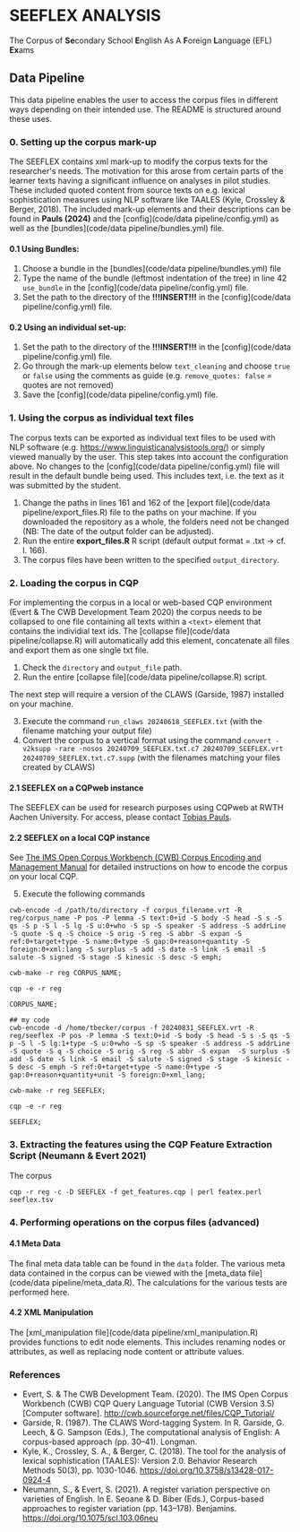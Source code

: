 # SEEFLEX ANALYSIS

The Corpus of **Se**condary School **E**nglish As A **F**oreign **L**anguage (EFL) **Ex**ams

## Data Pipeline

This data pipeline enables the user to access the corpus files in different ways depending on their intended use. The README is structured around these uses.


### 0. Setting up the corpus mark-up

The SEEFLEX contains xml mark-up to modify the corpus texts for the researcher's needs. The motivation for this arose from certain parts of the learner texts having a significant influence on analyses in pilot studies. These included quoted content from source texts on e.g. lexical sophistication measures using NLP software like TAALES (Kyle, Crossley & Berger, 2018). The included mark-up elements and their descriptions can be found in **Pauls (2024)** and the [config](code/data pipeline/config.yml) as well as the [bundles](code/data pipeline/bundles.yml) file.


#### 0.1 Using Bundles:
1. Choose a bundle in the [bundles](code/data pipeline/bundles.yml) file
2. Type the name of the bundle (leftmost indentation of the tree) in line 42 `use_bundle` in the [config](code/data pipeline/config.yml) file. 
3. Set the path to the directory of the **!!!INSERT!!!** in the [config](code/data pipeline/config.yml) file.

#### 0.2 Using an individual set-up:
1. Set the path to the directory of the **!!!INSERT!!!** in the [config](code/data pipeline/config.yml) file.
2. Go through the mark-up elements below `text_cleaning` and choose `true` or `false` using the comments as guide (e.g. `remove_quotes: false` = quotes are not removed)
3. Save the [config](code/data pipeline/config.yml) file.



### 1. Using the corpus as individual text files

The corpus texts can be exported as individual text files to be used with NLP software (e.g. https://www.linguisticanalysistools.org/) or simply viewed manually by the user. This step takes into account the configuration above. No changes to the [config](code/data pipeline/config.yml) file will result in the default bundle being used. This includes text, i.e. the text as it was submitted by the student.

1. Change the paths in lines 161 and 162 of the [export file](code/data pipeline/export_files.R) file to the paths on your machine. If you downloaded the repository as a whole, the folders need not be changed (NB: The date of the output folder can be adjusted).
2. Run the entire **export_files.R** R script (default output format = .txt -> cf. l. 166).
3. The corpus files have been written to the specified `output_directory`.



### 2. Loading the corpus in CQP

For implementing the corpus in a local or web-based CQP environment (Evert & The CWB Development Team 2020) the corpus needs to be collapsed to one file containing all texts within a `<text>` element that contains the individial text ids. The [collapse file](code/data pipeline/collapse.R) will automatically add this element, concatenate all files and export them as one single txt file.

1. Check the `directory` and `output_file` path.
2. Run the entire [collapse file](code/data pipeline/collapse.R) script.

The next step will require a version of the CLAWS (Garside, 1987) installed on your machine.

3. Execute the command `run_claws 20240618_SEEFLEX.txt` (with the filename matching your output file)
4. Convert the corpus to a vertical format using the command `convert -v2ksupp -rare -nosos 20240709_SEEFLEX.txt.c7 20240709_SEEFLEX.vrt 20240709_SEEFLEX.txt.c7.supp` (with the filenames matching your files created by CLAWS)


#### 2.1 SEEFLEX on a CQPweb instance

The SEEFLEX can be used for research purposes using CQPweb at RWTH Aachen University. For access, please contact [Tobias Pauls](mailto:tobias.pauls@ifaar.rwth-aachen.de).


#### 2.2 SEEFLEX on a local CQP instance

See [The IMS Open Corpus Workbench (CWB) Corpus Encoding and Management Manual](https://cwb.sourceforge.io/files/CWB_Encoding_Tutorial.pdf) for detailed instructions on how to encode the corpus on your local CQP.

5. Execute the following commands
```
cwb-encode -d /path/to/directory -f corpus_filename.vrt -R reg/corpus_name -P pos -P lemma -S text:0+id -S body -S head -S s -S qs -S p -S l -S lg -S u:0+who -S sp -S speaker -S address -S addrLine -S quote -S q -S choice -S orig -S reg -S abbr -S expan -S ref:0+target+type -S name:0+type -S gap:0+reason+quantity -S foreign:0+xml:lang -S surplus -S add -S date -S link -S email -S salute -S signed -S stage -S kinesic -S desc -S emph;

cwb-make -r reg CORPUS_NAME;

cqp -e -r reg

CORPUS_NAME; 

## my code
cwb-encode -d /home/tbecker/corpus -f 20240831_SEEFLEX.vrt -R reg/seeflex -P pos -P lemma -S text:0+id -S body -S head -S s -S qs -S p -S l -S lg:1+type -S u:0+who -S sp -S speaker -S address -S addrLine -S quote -S q -S choice -S orig -S reg -S abbr -S expan  -S surplus -S add -S date -S link -S email -S salute -S signed -S stage -S kinesic -S desc -S emph -S ref:0+target+type -S name:0+type -S gap:0+reason+quantity+unit -S foreign:0+xml_lang;

cwb-make -r reg SEEFLEX;

cqp -e -r reg

SEEFLEX; 
```


### 3. Extracting the features using the CQP Feature Extraction Script (Neumann & Evert 2021)

The corpus

```
cqp -r reg -c -D SEEFLEX -f get_features.cqp | perl featex.perl seeflex.tsv

```


### 4. Performing operations on the corpus files (advanced)

#### 4.1 Meta Data

The final meta data table can be found in the `data` folder. The various meta data contained in the corpus can be viewed with the [meta_data file](code/data pipeline/meta_data.R). The calculations for the various tests are performed here.


#### 4.2 XML Manipulation 

The [xml_manipulation file](code/data pipeline/xml_manipulation.R) provides functions to edit node elements. This includes renaming nodes or attributes, as well as replacing node content or attribute values.



### References

- Evert, S. & The CWB Development Team. (2020). The IMS Open Corpus Workbench (CWB) CQP Query Language Tutorial (CWB Version 3.5) [Computer software]. http://cwb.sourceforge.net/files/CQP_Tutorial/
- Garside, R. (1987). The CLAWS Word-tagging System. In R. Garside, G. Leech, & G. Sampson (Eds.), The computational analysis of English: A corpus-based approach (pp. 30–41). Longman.
- Kyle, K., Crossley, S. A., & Berger, C. (2018). The tool for the analysis of lexical sophistication (TAALES): Version 2.0. Behavior Research Methods 50(3), pp. 1030-1046. https://doi.org/10.3758/s13428-017-0924-4
- Neumann, S., & Evert, S. (2021). A register variation perspective on varieties of English. In E. Seoane & D. Biber (Eds.), Corpus-based approaches to register variation (pp. 143–178). Benjamins. https://doi.org/10.1075/scl.103.06neu